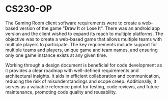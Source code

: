 # CS230-OP

The Gaming Room client software requirements were to create a web-based version of the game "Draw It or Lose It". There was an android app version and the client wished to expand its reach to multiple platforms. The objective was to create a web-based game that allows multiple teams with multiple players to participate. The key requirements include support for multiple teams and players, unique game and team names, and ensuring only one game instance exists at any given time. 

Working through a design document is beneficial for code development as it provides a clear roadmap with well-defined requirements and architectural insights. It aids in efficient collaboration and communication, reducing the risk of misunderstandings and scope creep. Additionally, it serves as a valuable reference point for testing, code reviews, and future maintenance, promoting code quality and reusability.
